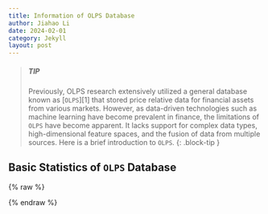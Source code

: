 ```yaml
---
title: Information of OLPS Database
author: Jiahao Li
date: 2024-02-01
category: Jekyll
layout: post
---
```


> ##### TIP
> 
> Previously, OLPS research extensively utilized a general database known as [``OLPS``][1] that stored price relative data for financial assets from various markets. However, as data-driven technologies such as machine learning have become prevalent in finance, the limitations of ``OLPS`` have become apparent. It lacks support for complex data types, high-dimensional feature spaces, and the fusion of data from multiple sources. Here is a brief introduction to ``OLPS``.
{: .block-tip }


## Basic Statistics of ``OLPS`` Database

{% raw %}
<meta charset="utf-8">
<div style="display: flex; justify-content: center;">
    <div id="table_olps"></div>
</div>
<script type="text/javascript" src="https://www.gstatic.com/charts/loader.js"></script>
<script type="text/javascript">
google.charts.load('current', {'packages':['table']});
google.charts.setOnLoadCallback(drawTable);
function drawTable() {
    var data = new google.visualization.DataTable();
    data.addColumn('string', 'Name');
    data.addColumn('string', 'Market');
    data.addColumn('string', 'Country/Region');
    data.addColumn('string', 'Data Frequency');
    data.addColumn('number', '# of assets');
    data.addColumn('string', 'Data Range');
    data.addColumn('string', '# of total periods');
    data.addColumn('number', '# of features');
    data.addRows([
        ['NYSE(O)', 'Stock', 'United States', 'Daily', 36, '02/Jan/1972 - 29/Dec/2017', '5,651', 1],
        ['NYSE(N)', 'Stock', 'United States', 'Daily', 23, '15/Sep/1986 - 31/Dec/2017', '6,431', 1],
        ['DJIA', 'Stock', 'United States', 'Daily', 30, '01/Jan/1963 - 30/Dec/2017', '507', 1],  
        ['SP500', 'Stock', 'United States', 'Daily', 25, '02/Jan/1972 - 29/Dec/2017', '1,276', 1],
        ['TSE', 'Stock', 'Canada', 'Daily', 88, '15/Sep/1986 - 31/Dec/2017', '1,259', 1]
    // 表格的其他行
    ]);
    var table = new google.visualization.Table(document.getElementById('table_olps'));
    table.draw(data, {showRowNumber: true, width: '100%', height: '100%'});
}
</script>
{% endraw %}
